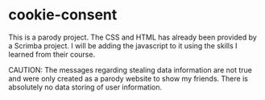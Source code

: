 # cookie-consent
This is a parody project.
The CSS and HTML has already been provided by a Scrimba project. I will be adding the javascript to it using the skills I learned from their course. 

CAUTION:
The messages regarding stealing data information are not true and were only created as a parody website to show my friends. There is absolutely no data storing of user information.